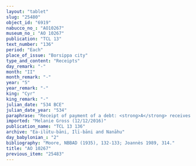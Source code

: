 ```yaml
---
layout: "tablet"
slug: "25480"
object_id: "6919"
nabucco_no_: "AO10267"
museum_no_: "AO 10267"
publication: "TCL 13"
text_number: "136"
period: "Each"
place_of_issue: "Borsippa city"
type_and_content: "Receipts"
day_remark: "-"
month: "II"
month_remark: "-"
year: "5"
year_remark: "-"
king: "Cyr"
king_remark: "-"
julian_date: "534 BCE"
julian_date_year: "534"
paraphrase: "Receipt of payment of a debt: <strong>A</strong> receives (<em>eṭēru</em> Stat.) from <strong>B</strong> 4 kor (720 l) of dates according to (<em>ak&icirc;</em>) the promissory note (<em>u&rsquo;iltu</em>) <strong>A </strong>issued (<em>e&rsquo;ēlu</em>) at the expense of <strong>B</strong>. 2 witnesses (Marduk-&scaron;umu-uṣur/Marduk-zēru-ibni//Ilī-bāni and Nab&ucirc;-&scaron;umu-uṣur/&Scaron;umu-uṣur//Ilī-bāni) and the scribe.<br /> &nbsp;<br /> <strong>A</strong> = Nab&ucirc;-nādin-ahi/Marduk-ibni//Rē&rsquo;i-alpi; <strong>B</strong> = &Scaron;iriktu/Lūṣi-ana-nūr-Marduk//Ilī-bāni; Scribe = &Scaron;ama&scaron;-iddin/Nab&ucirc;-ahhē-bulliṭ//[&hellip;]-nūr-Marduk<br /> &nbsp;<br /> &nbsp;"
imported: "Melanie Gross (12/12/2016)"
publication_name: "TCL 13 136"
archive: "Ea-ilūtu-bāni, Ilī-bāni and Nanāhu"
day_babylonian_: "2"
bibliography: "Moore, NBBAD (1935), 132-133; Joannès 1989, 314."
title: "AO 10267"
previous_item: "25483"
---
```

